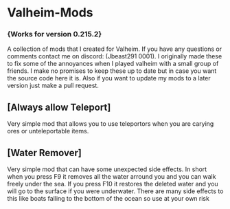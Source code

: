 # Valheim-Mods
### {Works for version 0.215.2} 
A collection of mods that I created for Valheim. If you have any questions or comments contact me on discord: (Jbeast291 0001). I originally made these to fix some of the annoyances when I played valheim with a small group of friends. I make no promises to keep these up to date but in case you want the source code here it is. Also if you want to update my mods to a later version just make a pull request.

## [Always allow Teleport]
Very simple mod that allows you to use teleportors when you are carying ores or unteleportable items.


## [Water Remover]
Very simple mod that can have some unexpected side effects. In short when you press F9 it removes all the water arround you and you can walk freely under the sea. If you press F10 it restores the deleted water and you will go to the surface if you were underwater. There are many side effects to this like boats falling to the bottom of the ocean so use at your own risk
